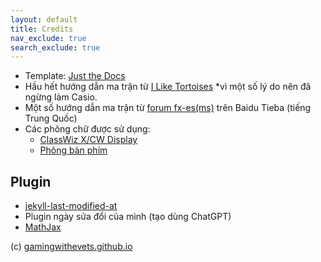 ```yaml
---
layout: default
title: Credits
nav_exclude: true
search_exclude: true
---
```


- Template: [Just the Docs](https://github.com/just-the-docs/just-the-docs)
- Hầu hết hướng dẫn ma trận từ [I Like Tortoises](https://youtube.com/@G00d_Morning) \*vì một số lý do nên đã ngừng làm Casio.
- Một số hướng dẫn ma trận từ [forum fx-es(ms)](https://tieba.baidu.com/f?kw=fx-es%28ms%29&ie=utf-8) trên Baidu Tieba (tiếng Trung Quốc)
- Các phông chữ được sử dụng:
  - [ClassWiz X/CW Display](https://github.com/Wenti-D/ClasswizDisplayFont)
  - [Phông bàn phím](https://edu.casio.com/forteachers/er/fontsets)

## Plugin
- [jekyll-last-modified-at](https://github.com/gjtorikian/jekyll-last-modified-at)
- Plugin ngày sửa đổi của mình (tạo dùng ChatGPT)
- [MathJax](https://www.mathjax.org/)

(c) [gamingwithevets.github.io](/)